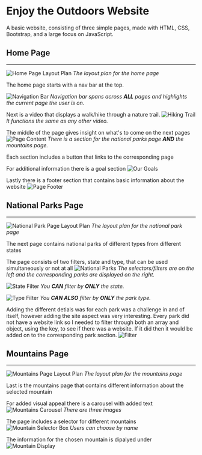 # Enjoy the Outdoors Website

A basic website, consisting of three simple pages, made with HTML, CSS, Bootstrap, and a large focus on JavaScript.

## Home Page

---
![Home Page Layout Plan](images/read-me-home-layout.JPG)
_The layout plan for the home page_

The home page starts with a nav bar at the top.

![Navigation Bar](images/read-me-nav.JPG)
_Navigation bar spans across **ALL** pages and highlights the current page the user is on._


Next is a video that displays a walk/hike through a nature trail.
![Hiking Trail](images/read-me-video.JPG)
_It functions the same as any other video._

The middle of the page gives insight on what's to come on the next pages 
![Page Content](images/read-me-middle-of-home-page.JPG)
_There is a section for the national parks page **AND** the mountains page._

Each section includes a button that links to the corresponding page

For additional information there is a goal section
![Our Goals](images/read-me-goals.JPG)

Lastly there is a footer section that contains basic information about the website
![Page Footer](images/read-me-footer.JPG)

## National Parks Page

---
![National Park Page Layout Plan](images/read-me-parks-layout.JPG)
_The layout plan for the national park page_

The next page contains national parks of different types from different states

The page consists of two filters, state and type, that can be used simultaneously or not at all
![National Parks](images/read-me-parks-page.JPG)
_The selectors/filters are on the left and the corresponding parks are displayed on the right._

![State Filter](images/read-me-state.JPG)
_You **CAN** filter by **ONLY** the state._

![Type Filter](images/read-me-type.JPG)
_You **CAN ALSO** filter by **ONLY** the park type._

Adding the different detials was for each park was a challenge in and of itself, however adding the site aspect was very interesting.
Every park did not have a website link so I needed to filter through both an array and object, using the key, to see if there was a website.
If it did then it would be added on to the corresponding park section.
![Filter](images/read-me-interesting.JPG)

## Mountains Page

---
![Mountains Page Layout Plan](images/read-me-moutains-layout.JPG)
_The layout plan for the mountains page_

Last is the mountains page that contains different information about the selected mountain

For added visual appeal there is a carousel with added text
![Mountains Carousel](images/read-me-carousel.JPG)
_There are three images_

The page includes a selector for different mountains
![Mountain Selector Box](images/read-me-moutain-select.JPG)
_Users can choose by name_

The information for the chosen mountain is dipalyed under
![Mountain Display](images/read-me-mountain-display.JPG)